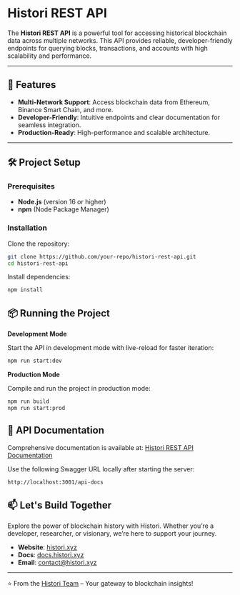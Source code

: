 # Histori REST API

The **Histori REST API** is a powerful tool for accessing historical blockchain data across multiple networks. This API provides reliable, developer-friendly endpoints for querying blocks, transactions, and accounts with high scalability and performance.

---

## 🚀 Features

- **Multi-Network Support**: Access blockchain data from Ethereum, Binance Smart Chain, and more.
- **Developer-Friendly**: Intuitive endpoints and clear documentation for seamless integration.
- **Production-Ready**: High-performance and scalable architecture.

---

## 🛠️ Project Setup

### Prerequisites
- **Node.js** (version 16 or higher)
- **npm** (Node Package Manager)

### Installation

Clone the repository:
```bash
git clone https://github.com/your-repo/histori-rest-api.git
cd histori-rest-api
```
Install dependencies:
```bash
npm install
```
## 📦 Running the Project

**Development Mode**

Start the API in development mode with live-reload for faster iteration:
```bash
npm run start:dev
```

**Production Mode**

Compile and run the project in production mode:
```bash
npm run build
npm run start:prod
```

## 📜 API Documentation

Comprehensive documentation is available at:
[Histori REST API Documentation](https://docs.histori.xyz)

Use the following Swagger URL locally after starting the server:
```bash
http://localhost:3001/api-docs
```

## 📫 Let's Build Together

Explore the power of blockchain history with Histori. Whether you’re a developer, researcher, or visionary, we’re here to support your journey.

- **Website**: [histori.xyz](https://histori.xyz)
- **Docs**: [docs.histori.xyz](https://docs.histori.xyz)
- **Email**: contact@histori.xyz

---

⭐️ From the [Histori Team](https://github.com/orgs/Esscrypt/teams/core) – Your gateway to blockchain insights!